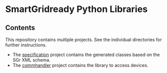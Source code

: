 # SmartGridready Python Libraries

## Contents

This repository contains multiple projects. See the individual directories for further instructions.

- The [specification](./specification/README.md) project contains the generated classes based on the SGr XML schema.
- The [commhandler](./commhandler/README.md) project contains the library to access devices.
